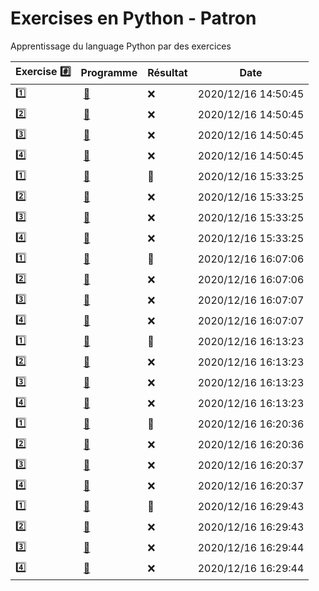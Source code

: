 # Exercises en Python - Patron

Apprentissage du language Python par des exercices

|  Exercise :hash:  |  Programme | Résultat | Date |
|-------------------|------------|----------|------|
| :one: | [:bookmark:](01/programme.py) | :x: | 2020/12/16 14:50:45 |
| :two: | [:bookmark:](02/programme.py) | :x: | 2020/12/16 14:50:45 |
| :three: | [:bookmark:](03/programme.py) | :x: | 2020/12/16 14:50:45 |
| :four: | [:bookmark:](04/programme.py) | :x: | 2020/12/16 14:50:45 |
| :one: | [:bookmark:](01/programme.py) | :tada: | 2020/12/16 15:33:25 |
| :two: | [:bookmark:](02/programme.py) | :x: | 2020/12/16 15:33:25 |
| :three: | [:bookmark:](03/programme.py) | :x: | 2020/12/16 15:33:25 |
| :four: | [:bookmark:](04/programme.py) | :x: | 2020/12/16 15:33:25 |
| :one: | [:bookmark:](01/programme.py) | :tada: | 2020/12/16 16:07:06 |
| :two: | [:bookmark:](02/programme.py) | :x: | 2020/12/16 16:07:06 |
| :three: | [:bookmark:](03/programme.py) | :x: | 2020/12/16 16:07:07 |
| :four: | [:bookmark:](04/programme.py) | :x: | 2020/12/16 16:07:07 |
| :one: | [:bookmark:](01/programme.py) | :tada: | 2020/12/16 16:13:23 |
| :two: | [:bookmark:](02/programme.py) | :x: | 2020/12/16 16:13:23 |
| :three: | [:bookmark:](03/programme.py) | :x: | 2020/12/16 16:13:23 |
| :four: | [:bookmark:](04/programme.py) | :x: | 2020/12/16 16:13:23 |
| :one: | [:bookmark:](01/programme.py) | :tada: | 2020/12/16 16:20:36 |
| :two: | [:bookmark:](02/programme.py) | :x: | 2020/12/16 16:20:36 |
| :three: | [:bookmark:](03/programme.py) | :x: | 2020/12/16 16:20:37 |
| :four: | [:bookmark:](04/programme.py) | :x: | 2020/12/16 16:20:37 |
| :one: | [:bookmark:](01/programme.py) | :tada: | 2020/12/16 16:29:43 |
| :two: | [:bookmark:](02/programme.py) | :x: | 2020/12/16 16:29:43 |
| :three: | [:bookmark:](03/programme.py) | :x: | 2020/12/16 16:29:44 |
| :four: | [:bookmark:](04/programme.py) | :x: | 2020/12/16 16:29:44 |
